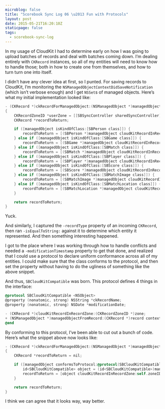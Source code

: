 ```yaml
---
microblog: false
title: "Scorebook Sync Log 06 \u2013 Fun with Protocols"
layout: post
date: 2015-05-21T16:20:10Z
staticpage: false
tags:
  - scorebook-sync-log
---
```


In my usage of CloudKit I had to determine early on how I was going to upload batches of records and deal with batches coming down. I’m dealing entirely with `CKRecord` instances, so all of my entities will need to know how to handle those; both in how to create one from themselves, and how to turn turn one into itself.

I didn’t have any clever idea at first, so I punted. For saving records to CloudKit, I’m monitoring the `NSManagedObjectContextDidSaveNotification` (which isn’t verbose enough) and I get `NSSet`s of managed objects. Here’s what my initial implementation looked like:

```objectivec
- (CKRecord *)ckRecordForManagedObject:(NSManagedObject *)managedObject
{
    CKRecordZoneID *userZone = [[SBSyncController sharedSyncController] userRecordZone];
    CKRecord *recordToReturn;

    if ([managedObject isKindOfClass:[SBPerson class]]) {
        recordToReturn = [(SBPerson *)managedObject cloudKitRecordInRecordZone:userZone];
    } else if ([managedObject isKindOfClass:[SBGame class]]) {
        recordToReturn = [(SBGame *)managedObject cloudKitRecordInRecordZone:userZone];
    } else if ([managedObject isKindOfClass:[SBMatch class]]) {
        recordToReturn = [(SBMatch *)managedObject cloudKitRecordInRecordZone:userZone];
    } else if ([managedObject isKindOfClass:[SBPlayer class]]) {
        recordToReturn = [(SBPlayer *)managedObject cloudKitRecordInRecordZone:userZone];
    } else if ([managedObject isKindOfClass:[SBScore class]]) {
        recordToReturn = [(SBScore *)managedObject cloudKitRecordInRecordZone:userZone];
    } else if ([managedObject isKindOfClass:[SBMatchImage class]]) {
        recordToReturn = [(SBMatchImage *)managedObject cloudKitRecordInRecordZone:userZone];
    } else if ([managedObject isKindOfClass:[SBMatchLocation class]]) {
        recordToReturn = [(SBMatchLocation *)managedObject cloudKitRecordInRecordZone:userZone];
    }

    return recordToReturn;
}
```

Yuck.

And similarly, I captured the `-recordType` property of an incoming `CKRecord`, then ran `-isEqualToString:` against it to determine which entity it represented. And then something interesting happened.

I got to the place where I was working through how to handle conflicts and needed a `-modificationTimestamp` property to get that done, and realized that I could use a protocol to declare uniform conformance across all of my entities. I could make sure that the class conforms to the protocol, and then set the property without having to do the ugliness of something like the above snippet.

And thus, `SBCloudKitCompatible` was born. This protocol defines 4 things in the interface:

```objectivec
@protocol SBCloudKitCompatible <NSObject>
@property (nonatomic, strong) NSString *ckRecordName;
@property (nonatomic, strong) NSDate *modificationDate;

- (CKRecord *)cloudKitRecordInRecordZone:(CKRecordZoneID *)zone;
+ (NSManagedObject *)managedObjectFromRecord:(CKRecord *)record context:(NSManagedObjectContext *)context;
@end
```

By conforming to this protocol, I’ve been able to cut out a bunch of code. Here’s what the snippet above now looks like:

```objectivec
- (CKRecord *)ckRecordForManagedObject:(NSManagedObject *)managedObject
{
    CKRecord *recordToReturn = nil;

    if ([managedObject conformsToProtocol:@protocol(SBCloudKitCompatible)]) {
        id<SBCloudKitCompatible> object = (id<SBCloudKitCompatible>)managedObject;
        recordToReturn = [object cloudKitRecordInRecordZone:self.zoneID];
    }

    return recordToReturn;
}
```

I think we can agree that it looks way, way better.
